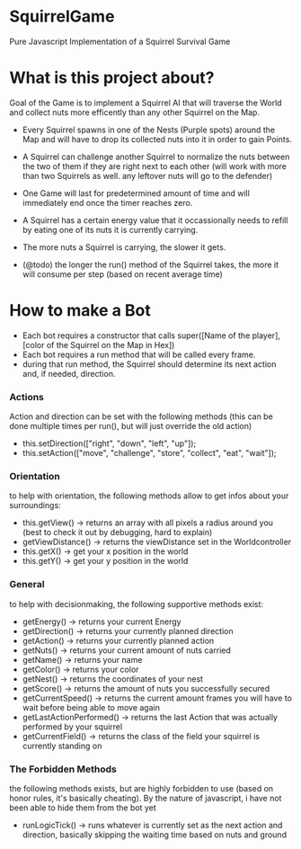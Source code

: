 # SquirrelGame
Pure Javascript Implementation of a Squirrel Survival Game

# What is this project about?

Goal of the Game is to implement a Squirrel AI that will traverse the World and collect nuts more efficently than any other Squirrel on the Map.

- Every Squirrel spawns in one of the Nests (Purple spots) around the Map and will have to drop its collected nuts into it in order to gain Points.

- A Squirrel can challenge another Squirrel to normalize the nuts between the two of them if they are right next to each other (will work with more than two Squirrels as well. any leftover nuts will go to the defender)

- One Game will last for predetermined amount of time and will immediately end once the timer reaches zero.

- A Squirrel has a certain energy value that it occassionally needs to refill by eating one of its nuts it is currently carrying.

- The more nuts a Squirrel is carrying, the slower it gets.

- (@todo) the longer the run() method of the Squirrel takes, the more it will consume per step (based on recent average time)

# How to make a Bot

- Each bot requires a constructor that calls super([Name of the player], [color of the Squirrel on the Map in Hex])
- Each bot requires a run method that will be called every frame.
- during that run method, the Squirrel should determine its next action and, if needed, direction. 
### Actions
Action and direction can be set with the following methods (this can be done multiple times per run(), but will just override the old action)
  - this.setDirection(["right", "down", "left", "up"]);
  - this.setAction(["move", "challenge", "store", "collect", "eat", "wait"]);
### Orientation
to help with orientation, the following methods allow to get infos about your surroundings:
  - this.getView() ->  returns an array with all pixels a radius around you (best to check it out by debugging, hard to explain)
  - getViewDistance() -> returns the viewDistance set in the Worldcontroller
  - this.getX() -> get your x position in the world
  - this.getY() -> get your y position in the world
### General
to help with decisionmaking, the following supportive methods exist:
  - getEnergy() -> returns your current Energy
  - getDirection() -> returns your currently planned direction
  - getAction() -> returns your currently planned action
  - getNuts() -> returns your current amount of nuts carried
  - getName() -> returns your name
  - getColor() -> returns your color
  - getNest() -> returns the coordinates of your nest
  - getScore() -> returns the amount of nuts you successfully secured
  - getCurrentSpeed() -> returns the current amount frames you will have to wait before being able to move again
  - getLastActionPerformed() -> returns the last Action that was actually performed by your squirrel
  - getCurrentField() -> returns the class of the field your squirrel is currently standing on
    
### The Forbidden Methods
the following methods exists, but are highly forbidden to use (based on honor rules, it's basically cheating). By the nature of javascript, i have not been able to hide them from the bot yet
  - runLogicTick() -> runs whatever is currently set as the next action and direction, basically skipping the waiting time based on nuts and ground

